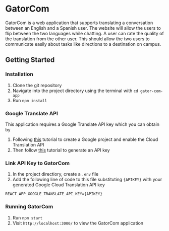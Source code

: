 # GatorCom

GatorCom is a web application that supports translating a conversation between an English and a Spanish user. The website will allow the users to flip between the two languages while chatting. A user can rate the quality of the translation from the other user. This should allow the two users to communicate easily about tasks like directions to a destination on campus.

## Getting Started
### Installation
1. Clone the git repository
2. Navigate into the project directory using the terminal with `cd gator-com-app`
3. Run `npm install` 

### Google Translate API

This application requires a Google Translate API key which you can obtain by
1. Following [this](https://cloud.google.com/translate/docs/setup) tutorial to create a Google project and enable the Cloud Translation API
2. Then follow [this](https://translatepress.com/docs/automatic-translation/generate-google-api-key/) tutorial to generate an API key


### Link API Key to GatorCom
1. In the project directiory, create a `.env` file
2. Add the following line of code to this file substituting `{APIKEY}` with your generated Google Cloud Translation API key
```
REACT_APP_GOOGLE_TRANSLATE_API_KEY={APIKEY}
```

### Running GatorCom
1. Run `npm start`
2. Visit `http://localhost:3000/` to view the GatorCom application
